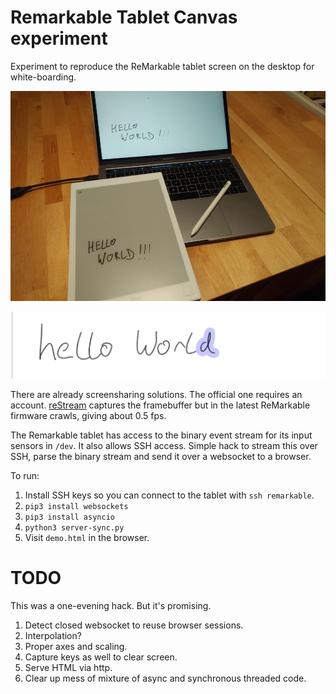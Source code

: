 # Remarkable Tablet Canvas experiment

Experiment to reproduce the ReMarkable tablet screen on the desktop for white-boarding.

![screenshot](screenshot.jpg)

![hello world](hello-world.png)

There are already screensharing solutions. The official one requires an account. [reStream](https://github.com/rien/reStream) captures the framebuffer but in the latest ReMarkable firmware crawls, giving about 0.5 fps.

The Remarkable tablet has access to the binary event stream for its input sensors in `/dev`. It also allows SSH access. Simple hack to stream this over SSH, parse the binary stream and send it over a websocket to a browser.

To run:
1. Install SSH keys so you can connect to the tablet with `ssh remarkable`.
2. `pip3 install websockets`
3. `pip3 install asyncio`
4. `python3 server-sync.py`
5. Visit `demo.html` in the browser.

# TODO

This was a one-evening hack. But it's promising.

1. Detect closed websocket to reuse browser sessions.
2. Interpolation?
3. Proper axes and scaling.
4. Capture keys as well to clear screen.
5. Serve HTML via http.
6. Clear up mess of mixture of async and synchronous threaded code.
